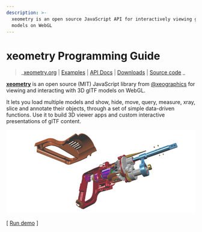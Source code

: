 ```yaml
---
description: >-
  xeometry is an open source JavaScript API for interactively viewing glTF
  models on WebGL
---
```


# xeometry Programming Guide

> _[xeometry.org](http://xeometry.org) \| [Examples](http://xeometry.org/examples) \| [API Docs](http://xeometry.org/docs) \| [Downloads](https://github.com/xeolabs/xeometry/releases) \| [Source code](https://github.com/xeolabs/xeometry)
_

[**xeometry**](http://xeometry.org) is an open source \(MIT\) JavaScript library from [@xeographics](https://twitter.com/xeographics) for viewing and interacting with 3D glTF models on WebGL.

It lets you load multiple models and show, hide, move, query, measure, xray, slice and annotate their objects, through a set of simple data-driven functions. Use it to build 3D viewer apps and custom interactive presentations of glTF content.

[![](/assets/transforms3.png)](http://xeolabs.com/xeometry/examples/#effects_transforming)

\[ [Run demo](http://xeolabs.com/xeometry/examples/#effects_transforming) \]

